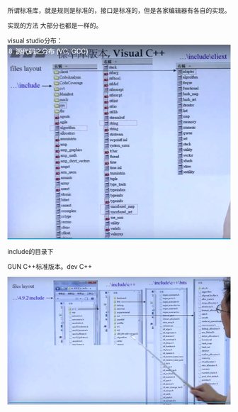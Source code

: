 所谓标准库，就是规则是标准的，接口是标准的，但是各家编辑器有各自的实现。

实现的方法 大部分也都是一样的。



visual studio分布：![image-20200118225657453](源码分布和版本.assets/image-20200118225657453.png)

include的目录下

GUN C++标准版本。dev C++

![image-20200118225751079](源码分布和版本.assets/image-20200118225751079.png)

